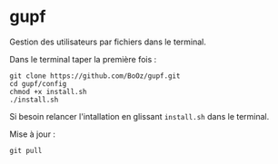 # gupf
Gestion des utilisateurs par fichiers dans le terminal.

Dans le terminal taper la première fois :
```
git clone https://github.com/BoOz/gupf.git
cd gupf/config
chmod +x install.sh
./install.sh
```

Si besoin relancer l'intallation en glissant `install.sh` dans le terminal.

Mise à jour : 
```
git pull
```

